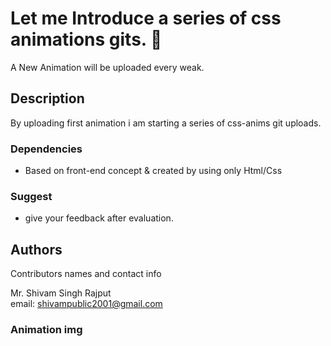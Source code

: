 # Let me Introduce a series of css animations gits. :star_struck:

A New Animation will be uploaded every weak.

## Description 

By uploading first animation i am starting a series of css-anims git uploads.

### Dependencies 

* Based on front-end concept & created by using only Html/Css

### Suggest
* give your feedback after evaluation.

## Authors

Contributors names and contact info

Mr. Shivam Singh Rajput  
email: shivampublic2001@gmail.com

### Animation img
